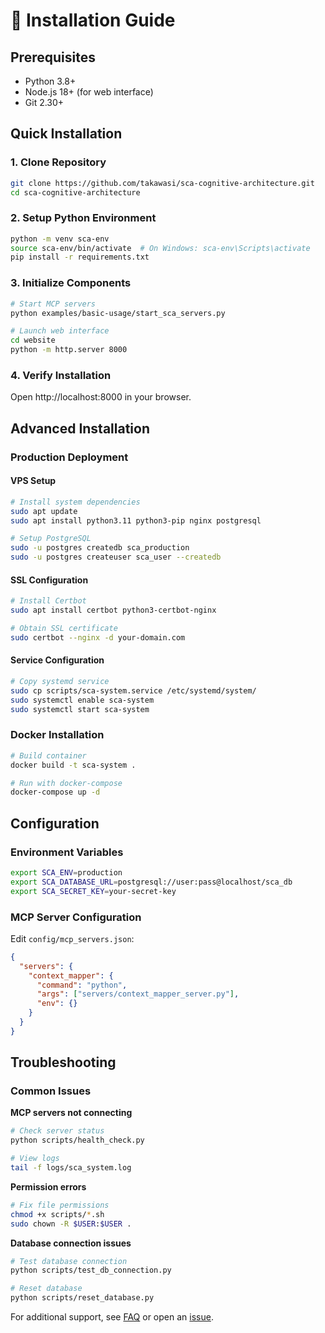 # 🚀 Installation Guide

## Prerequisites

- Python 3.8+ 
- Node.js 18+ (for web interface)
- Git 2.30+

## Quick Installation

### 1. Clone Repository
```bash
git clone https://github.com/takawasi/sca-cognitive-architecture.git
cd sca-cognitive-architecture
```

### 2. Setup Python Environment
```bash
python -m venv sca-env
source sca-env/bin/activate  # On Windows: sca-env\Scripts\activate
pip install -r requirements.txt
```

### 3. Initialize Components
```bash
# Start MCP servers
python examples/basic-usage/start_sca_servers.py

# Launch web interface
cd website
python -m http.server 8000
```

### 4. Verify Installation
Open http://localhost:8000 in your browser.

## Advanced Installation

### Production Deployment

#### VPS Setup
```bash
# Install system dependencies
sudo apt update
sudo apt install python3.11 python3-pip nginx postgresql

# Setup PostgreSQL
sudo -u postgres createdb sca_production
sudo -u postgres createuser sca_user --createdb
```

#### SSL Configuration
```bash
# Install Certbot
sudo apt install certbot python3-certbot-nginx

# Obtain SSL certificate
sudo certbot --nginx -d your-domain.com
```

#### Service Configuration
```bash
# Copy systemd service
sudo cp scripts/sca-system.service /etc/systemd/system/
sudo systemctl enable sca-system
sudo systemctl start sca-system
```

### Docker Installation

```bash
# Build container
docker build -t sca-system .

# Run with docker-compose
docker-compose up -d
```

## Configuration

### Environment Variables
```bash
export SCA_ENV=production
export SCA_DATABASE_URL=postgresql://user:pass@localhost/sca_db
export SCA_SECRET_KEY=your-secret-key
```

### MCP Server Configuration
Edit `config/mcp_servers.json`:
```json
{
  "servers": {
    "context_mapper": {
      "command": "python",
      "args": ["servers/context_mapper_server.py"],
      "env": {}
    }
  }
}
```

## Troubleshooting

### Common Issues

**MCP servers not connecting**
```bash
# Check server status
python scripts/health_check.py

# View logs
tail -f logs/sca_system.log
```

**Permission errors**
```bash
# Fix file permissions
chmod +x scripts/*.sh
sudo chown -R $USER:$USER .
```

**Database connection issues**
```bash
# Test database connection
python scripts/test_db_connection.py

# Reset database
python scripts/reset_database.py
```

For additional support, see [FAQ](FAQ.md) or open an [issue](https://github.com/takawasi/sca-cognitive-architecture/issues).
